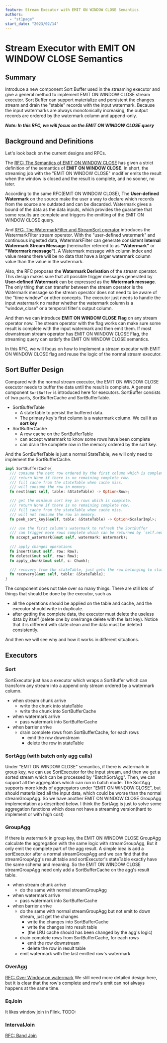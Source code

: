 ```yaml
---
feature: Stream Executor with EMIT ON WINDOW CLOSE Semantics
authors:
  - "st1page"
start_date: "2023/02/14"
---
```


# Stream Executor with EMIT ON WINDOW CLOSE Semantics

## Summary

Introduce a new component Sort Buffer used in the streaming executor and give a general method to implement EMIT ON WINDOW CLOSE stream executor. Sort Buffer can support materialize and persistent the changes stream and drain the "stable" records with the input watermark. Because the input watermarks are always monotonically increasing, the output records are ordered by the watermark column and append-only.

***Note: In this RFC, we will focus on the EMIT ON WINDOW CLOSE query***

## Background and Definitions

Let's look back on the current designs and RFCs.

The [RFC: The Semantics of EMIT ON WINDOW CLOSE](https://github.com/risingwavelabs/rfcs/pull/30) has given a strict definition of the semantics of **EMIT ON WINDOW CLOSE**. In short, the streaming job with the "EMIT ON WINDOW CLOSE" modifier emits the result when the window is closed and the result is complete, and no sooner, no later. 

According to the same RFC(EMIT ON WINDOW CLOSE), The **User-defined Watermark** on the source make the user a way to declare which records from the source are outdated and can be discarded. Watermark gives a bound of the data as the data inputs, which provides the guarantee that some results are complete and triggers the emitting of the EMIT ON WINDOW CLOSE query.

And [RFC: The WatermarkFilter and StreamSort operator](https://github.com/risingwavelabs/rfcs/pull/2) introduces the WatermarkFilter stream operator. With the "user-defined watermark" and continuous ingested data, WatermarkFilter can generate consistent **Internal Watermark Stream Message** (hereinafter referred to as **"Watermark"** or **"Watermark message"**). A Watermark message with column index and value means there will be no data that have a larger watermark column value than the value in the watermark.

Also, the RFC proposes the **Watermark Derivation** of the stream operator. This design makes sure that all possible trigger messages generated by **User-defined Watermark** can be expressed as the **Watermark message**. The only thing that can transfer between
the stream operator is the Watermark message so the stream operator does not need to be aware of the "time window" or other concepts. The executor just needs to handle the input watermark no matter whether the watermark column is a "window_close" or a temporal filter's output column.

And then we can introduce **EMIT ON WINDOW CLOSE Flag** on any stream operator now. The stream operator with the flag works can make sure some result is complete with the input watermark and then emit them. If most downstream stream operator has EMIT ON WINDOW CLOSE Flag, the streaming query can satisfy the EMIT ON WINDOW CLOSE semantics.

In this RFC, we will focus on how to implement a stream executor with EMIT ON WINDOW CLOSE flag and reuse the logic of the normal stream executor.

## Sort Buffer Design

Compared with the normal stream executor, the EMIT ON WINDOW CLOSE executor needs to buffer the data until the result is complete. A general component `SortBuffer` is introduced here for executors.
SortBuffer consists of two parts, SortBufferCache and SortBufferTable.

- SortBufferTable
  - A stateTable to persist the buffered data.
  - The primary key's first column is a watermark column. We call it as **sort key**
- SortBufferCache
  - A row cache on the SortBufferTable
  - can accept watermark to know some rows have been complete
  - can drain the complete row in the memory ordered by the sort key.

And the SortBufferTable is just a normal StateTable, we will only need to implement the SortBufferCache.

```rust
impl SortBufferCache{
  /// consume the next row ordered by the first column which is complete.
  /// return None if there is no remaining complete row.
  /// fill cache from the stateTable when cache miss.
  /// will consume the row in memory.
  fn next(&mut self, table: &StateTable) -> Option<Row>;

  /// get the minimum sort key in rows which is complete.
  /// return None if there is no remaining complete row.
  /// fill cache from the stateTable when cache miss.
  /// will not consume the row in memory.
  fn peek_sort_key(&self, table: &StateTable) -> Option<ScalarImpl>;

  /// use the first column's watermark to refresh the SortBuffer
  /// can trigger more rows complete which can be returned by `self.next`
  fn accept_watermark(&mut self, watermark: Watermark);
  
  /// apply changes operations
  fn insert(&mut self, row: Row);
  fn delete(&mut self, row: Row);
  fn apply_chunk(&mut self, c: Chunk);

  /// recovery from the stateTable, just gets the row belonging to stateTable's vnode.
  fn recovery(&mut self, table: &StateTable);
}

```

The component does not take over so many things. There are still lots of things that should be done by the executor, such as

- all the operations should be applied on the table and cache, and the executor should write in duplicate.
- after getting the complete data, the executor must delete the useless data by itself (delete one by one/range delete with the last key). Notice that it is different with state clean and the data must be deleted consistently.

And then we will see why and how it works in different situations.

## Executors

### Sort

  SortExecutor just has a executor which wraps a SortBuffer which can transform any stream into a append only stream ordered by a watermark column.

- when stream chunk arrive
  - write the chunk into stateTable
  - write the chunk into SortBufferCache
- when watermark arrive
  - pass watermark into SortBufferCache
- when barrier arrive
  - drain complete rows from SortBufferCache, for each rows
    - emit the row downstream
    - delete the row in stateTable

### SortAgg (with batch only agg calls)

  Under "EMIT ON WINDOW CLOSE" semantics, if there is watermark in group key, we can use SortExecutor for the input stream, and then we get a sorted stream which can be processed by "BatchSortAgg". Then, we can support all the aggregators which can run in batch mode.
  The SortAgg supports more kinds of aggregators under "EMIT ON WINDOW CLOSE", but should materialized all the input data, which could be worse than the normal streamGroupAgg. So we have another EMIT ON WINDOW CLOSE GroupAgg implementation as described below. I think the SortAgg is just to solve some aggregation functions which does not have a streaming version(hard to implement or with high cost)

### GroupAgg

  If there is watermark in group key, the EMIT ON WINDOW CLOSE GroupAgg calculate the aggregation with the same logic with streamGroupAgg, But it only emit the complete part of the agg result. A simple idea is add a sortExecutor after a normal streamGroupAgg and we can find that the streamGroupAgg's result table and sortExecutor's stateTable exactly have the same schema and meaning.
  So the EMIT ON WINDOW CLOSE streamGroupAgg need only add a SortBufferCache on the agg's result table.

- when stream chunk arrive
  - do the same with normal streamGroupAgg
- when watermark arrive
  - pass watermark into SortBufferCache
- when barrier arrive
  - do the same with normal streamGroupAgg but not emit to down stream, just get the changes
    - write the changes into SortBufferCache
    - write the changes into result table
    - (the LRU cache should has been changed by the agg's logic)
  - drain complete rows from SortBufferCache, for each rows
    - emit the row downstream
    - delete the row in result table
  - emit watermark with the last emitted row's watermark

### OverAgg

[RFC: Over Window on watermark](https://github.com/risingwavelabs/rfcs/pull/8)
We still need more detailed design here, but it is clear that the row's complete and row's emit can not always happens at the same time.

### EqJoin

It likes window join in Flink.
TODO:

### IntervalJoin

[RFC: Band Join](https://github.com/risingwavelabs/rfcs/pull/32)
